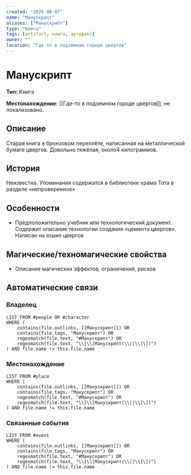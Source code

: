 ```yaml
---
created: "2025-08-07"
name: "Манускрипт"
aliases: ["Манускрипт"]
type: "Книга"
tags: [artifact, книга, артефакт]
owner: ""
location: "Где-то в подземном городе цвергов"
---
```


# Манускрипт

**Тип:** Книга  

**Местонахождение:** [[Где-то в подземном городе цвергов]], не локализовано.

## Описание
Старая книга в бронзовом переплёте, написанная на металлической бумаге цвергов. Довольно тяжёлая, около4 килограммов.

## История
Неизвестна. Упоминания содержатся в библиотеке храма Тота в разделе  «непроверенное»

## Особенности
- Предположительно учебник или технологический документ. Содержит описание технологии создания «цемента цвергов». Написан на языке цвергов

## Магические/техномагические свойства
- Описание магических эффектов, ограничений, рисков

## Автоматические связи
### Владелец
```dataview
LIST FROM #people OR #character
WHERE (
    contains(file.outlinks, [[Манускрипт]]) OR
    contains(file.tags, "Манускрипт") OR
    regexmatch(file.text, "#Манускрипт") OR
    regexmatch(file.text, "\\[\\[Манускрипт(\\||\\]\])")
) AND file.name != this.file.name
```

### Местонахождение
```dataview
LIST FROM #place
WHERE (
    contains(file.outlinks, [[Манускрипт]]) OR
    contains(file.tags, "Манускрипт") OR
    regexmatch(file.text, "#Манускрипт") OR
    regexmatch(file.text, "\\[\\[Манускрипт(\\||\\]\])")
) AND file.name != this.file.name
```

### Связанные события
```dataview
LIST FROM #event
WHERE (
    contains(file.outlinks, [[Манускрипт]]) OR
    contains(file.tags, "Манускрипт") OR
    regexmatch(file.text, "#Манускрипт") OR
    regexmatch(file.text, "\\[\\[Манускрипт(\\||\\]\])")
) AND file.name != this.file.name
```




